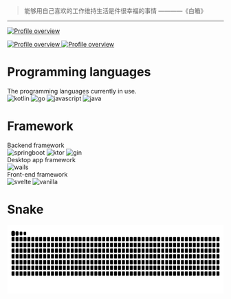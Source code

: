 > 能够用自己喜欢的工作维持生活是件很幸福的事情 ————《白箱》
---

<p>
  <a display="inline" target="_blank" href="http://github-profile-summary-cards.vercel.app/api/cards/profile-details?username=langbiantianya&theme=2077">
    <img alt="Profile overview" src="http://github-profile-summary-cards.vercel.app/api/cards/profile-details?username=langbiantianya&theme=2077" height="160">
  </a>
</p>
<p>
  <a display="inline" target="_blank" href="http://github-profile-summary-cards.vercel.app/api/cards/repos-per-language?username=langbiantianya&theme=2077">
    <img alt="Profile overview" src="http://github-profile-summary-cards.vercel.app/api/cards/repos-per-language?username=langbiantianya&theme=2077" height="160">
  </a>
    <a display="inline" target="_blank" href="http://github-profile-summary-cards.vercel.app/api/cards/most-commit-language?username=langbiantianya&theme=2077">
    <img alt="Profile overview" src="http://github-profile-summary-cards.vercel.app/api/cards/most-commit-language?username=langbiantianya&theme=2077" height="160">
  </a>
</p>

# Programming languages

The programming languages currently in use.   
![kotlin](https://img.shields.io/badge/-Kotlin-skyblue?style=for-the-badge&logo=kotlin&logoColor=black)
![go](https://img.shields.io/badge/-Go-skyblue?style=for-the-badge&logo=go&logoColor=black)
![javascript](https://img.shields.io/badge/-JavaScript-skyblue?style=for-the-badge&logo=javascript&logoColor=black)
![java](https://img.shields.io/badge/-Java-skyblue?style=for-the-badge&logo=OpenJDK&logoColor=black)

# Framework

Backend framework  
![springboot](https://img.shields.io/badge/-SpringBoot-green?style=for-the-badge&logo=springboot&logoColor=white)
![ktor](https://img.shields.io/badge/-ktor-green?style=for-the-badge&logo=ktor&logoColor=white)
![gin](https://img.shields.io/badge/-gin-green?style=for-the-badge&logo=gin&logoColor=white)  
Desktop app framework  
![wails](https://img.shields.io/badge/-wails-orangered?style=for-the-badge&logo=wails&logoColor=white)  
Front-end framework  
![svelte](https://img.shields.io/badge/-svelte-red?style=for-the-badge&logo=svelte&logoColor=white)
![vanilla](https://img.shields.io/badge/-vanilla-red?style=for-the-badge&logo=html5&logoColor=white)
# Snake
<p>
  <a display="inline" target="_blank" href="https://github.com/langbiantianya/langbiantianya/raw/refs/heads/output/github-contribution-grid-snake-dark.svg">
    <img alt="Profile overview" src="https://github.com/langbiantianya/langbiantianya/raw/refs/heads/output/github-contribution-grid-snake-dark.svg" height="160">
  </a>
</p>
